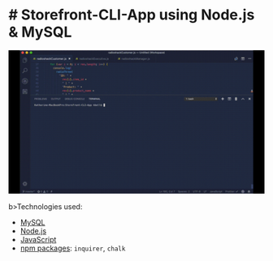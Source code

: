# &#35; Storefront-CLI-App using Node.js &amp; MySQL

<img src="https://raw.githubusercontent.com/katbytes/Storefront-CLI-App/master/assets/imgs/radioshackx2.gif" alt="demo">

b>Technologies used:</b>
* <a href="https://www.mysql.com/">MySQL</a><br>
* <a href="https://nodejs.org/en/">Node.js</a><br>
* <a href="https://www.w3schools.com/whatis/whatis_js.asp">JavaScript</a><br>
* <a href="https://www.npmjs.com/">npm packages</a>: `inquirer`, `chalk`
